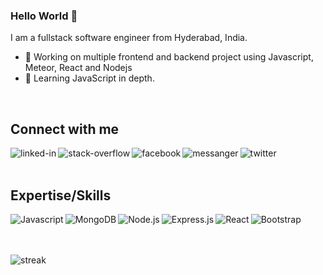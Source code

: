 ### Hello World 👋
I am a fullstack software engineer from Hyderabad, India.
- 🔭 Working on multiple frontend and backend project using Javascript, Meteor, React and Nodejs
- 🌱 Learning JavaScript in depth.
<br>





## Connect with me

[<img align="left" alt="linked-in" src="https://img.shields.io/badge/linkedin-%230077B5.svg?&style=for-the-badge&logo=linkedin&logoColor=white" />](https://www.linkedin.com/in/akm85/)
[<img align="left" alt="stack-overflow" src="https://img.shields.io/badge/stack%20overflow-FE7A16?logo=stack-overflow&logoColor=white&style=for-the-badge" />](https://stackoverflow.com/users/1892726/abhishek-maurya)
[<img align="left" alt="facebook" src="https://img.shields.io/badge/facebook-%231877F2.svg?&style=for-the-badge&logo=facebook&logoColor=white" />](https://www.facebook.com/abhishek.k.maurya)
[<img align="left" alt="messanger" src="https://img.shields.io/badge/Messenger-00B2FF?style=for-the-badge&logo=messenger&logoColor=white">](https://www.messenger.com/t/abhishek.k.maurya) 
[<img align="left" alt="twitter" src="https://img.shields.io/badge/twitter-%231DA1F2.svg?&style=for-the-badge&logo=twitter&logoColor=white" />](https://twitter.com/xpressabhi)
<br>
<br>





## Expertise/Skills

<img align="left" alt="Javascript" src="https://img.shields.io/badge/JavaScript-F7DF1E?style=for-the-badge&logo=javascript&logoColor=black" />
<img align="left" alt="MongoDB" src="https://img.shields.io/badge/MongoDB-4EA94B?style=for-the-badge&logo=mongodb&logoColor=white" />
<img align="left" alt="Node.js" src="https://img.shields.io/badge/Node.js-339933?style=for-the-badge&logo=nodedotjs&logoColor=white" />
<img align="left" alt="Express.js" src="https://img.shields.io/badge/Express.js-000000?style=for-the-badge&logo=express&logoColor=white" />
<img align="left" alt="React" src="https://img.shields.io/badge/React-20232A?style=for-the-badge&logo=react&logoColor=61DAFB" />
<img align="left" alt="Bootstrap" src="https://img.shields.io/badge/Bootstrap-563D7C?style=for-the-badge&logo=bootstrap&logoColor=white" />



<br /><br /><br />





<img align="left" alt="streak" src="http://github-readme-streak-stats.herokuapp.com?user=xpressabhi&theme=dark" />         
